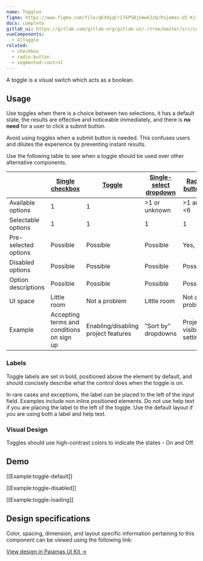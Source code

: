 ```yaml
---
name: Toggles
figma: https://www.figma.com/file/qEddyqCrI7kPSBjGmwkZzQ/Pajamas-UI-Kit?node-id=425%3A140
docs: complete
gitlab_ui: https://gitlab.com/gitlab-org/gitlab-ui/-/tree/master/src/components/base/toggle
vueComponents:
  - GlToggle
related:
  - checkbox
  - radio-button
  - segmented-control
---
```


A toggle is a visual switch which acts as a boolean.

## Usage

Use toggles when there is a choice between two selections, it has a default state, the results are effective and noticeable immediately, and there is **no need** for a user to click a submit button.

Avoid using toggles when a submit button is needed. This confuses users and dilutes the experience by preventing instant results.

Use the following table to see when a toggle should be used over other alternative components.

|  | [Single checkbox](/components/checkbox) | [Toggle](/components/toggle) | [Single-select dropdown](/components/dropdowns) | [Radio buttons](/components/radio-button) | [Segmented control](/components/segmented-control) | [Multiple checkboxes](/components/checkbox) | [Multi-select dropdown](/components/dropdowns) |
|---|---|---|---|---|---|---|---|
| Available options | 1 | 1 | >1 or unknown | >1 and <6 | >1 and <6 | >1 and <6 | >1 or unknown |
| Selectable options | 1 | 1 | 1 | 1 | 1 | >1 or even all | >1 or even all |
| Pre-selected options | Possible | Possible | Possible | Yes, 1 | Yes, 1 | Possible | Possible |
| Disabled options | Possible | Possible | Possible | Possible | No | Possible | Possible |
| Option descriptions | Possible | Possible | Possible | Possible | No | Possible | Possible |
| UI space | Little room | Not a problem | Little room | Not a problem | Not a problem | Not a problem | Little room |
| Example | Accepting terms and conditions on sign up | Enabling/disabling project features | “Sort by” dropdowns | Project visibility setting | 7, 30, 90 days timeframe in analytics dashboards | Scopes selection in User settings > Applications | Add/remove labels |

### Labels

Toggle labels are set in bold, positioned above the element by default, and should concisely describe what the control does when the toggle is on.

In rare cases and exceptions, the label can be placed to the left of the input field. Examples include non inline positioned elements. Do not use help text if you are placing the label to the left of the toggle. Use the default layout if you are using both a label and help text. 

### Visual Design

Toggles should use high-contrast colors to indicate the states - On and Off.

## Demo

[[Example:toggle-default]]

[[Example:toggle-disabled]]

[[Example:toggle-loading]]

## Design specifications

Color, spacing, dimension, and layout specific information pertaining to this component can be viewed using the following link:

[View design in Pajamas UI Kit →](https://www.figma.com/file/qEddyqCrI7kPSBjGmwkZzQ/Pajamas-UI-Kit?node-id=425%3A282)
